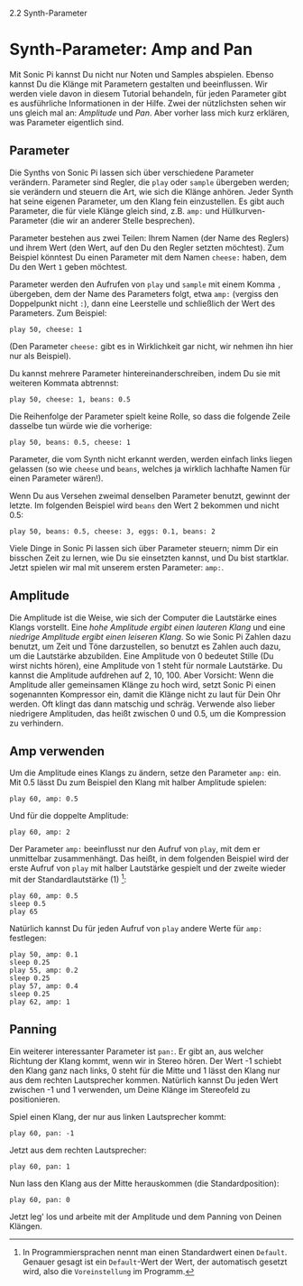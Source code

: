 2.2 Synth-Parameter

# Synth-Parameter: Amp and Pan

Mit Sonic Pi kannst Du nicht nur Noten und Samples abspielen.
Ebenso kannst Du die Klänge mit Parametern gestalten und beeinflussen.
Wir werden viele davon in diesem Tutorial behandeln, für jeden
Parameter gibt es ausführliche Informationen in der Hilfe. Zwei
der nützlichsten sehen wir uns gleich mal an: *Amplitude* und *Pan*.
Aber vorher lass mich kurz erklären, was Parameter eigentlich sind.

## Parameter

Die Synths von Sonic Pi lassen sich über verschiedene Parameter
verändern. Parameter sind Regler, die `play` oder `sample` 
übergeben werden; sie verändern und steuern die Art, wie sich die 
Klänge anhören. Jeder Synth hat seine eigenen Parameter, um den Klang 
fein einzustellen. Es gibt auch Parameter, die für viele 
Klänge gleich sind, z.B. `amp:` und Hüllkurven-Parameter (die wir an 
anderer Stelle besprechen).

Parameter bestehen aus zwei Teilen: Ihrem Namen (der Name des 
Reglers) und ihrem Wert (den Wert, auf den Du den Regler
setzten möchtest). Zum Beispiel könntest Du einen 
Parameter mit dem Namen `cheese:` haben, dem Du den Wert `1` geben 
möchtest.

Parameter werden den Aufrufen von `play` und `sample` mit einem Komma 
`,` übergeben, dem der Name des Parameters folgt, etwa `amp:` (vergiss 
den Doppelpunkt nicht `:`), dann eine Leerstelle und schließlich der 
Wert des Parameters. Zum Beispiel:

```
play 50, cheese: 1
```

(Den Parameter `cheese:` gibt es in Wirklichkeit gar nicht, wir nehmen 
ihn hier nur als Beispiel).

Du kannst mehrere Parameter hintereinanderschreiben, indem Du sie mit 
weiteren Kommata abtrennst:

```
play 50, cheese: 1, beans: 0.5
```

Die Reihenfolge der Parameter spielt keine Rolle, so dass die folgende
Zeile dasselbe tun würde wie die vorherige:

```
play 50, beans: 0.5, cheese: 1
```

Parameter, die vom Synth nicht erkannt werden, werden einfach links 
liegen gelassen (so wie `cheese` und `beans`, welches ja wirklich 
lachhafte Namen für einen Parameter wären!).

Wenn Du aus Versehen zweimal denselben Parameter benutzt, gewinnt der 
letzte. Im folgenden Beispiel wird `beans` den Wert 2 bekommen und 
nicht 0.5:

```
play 50, beans: 0.5, cheese: 3, eggs: 0.1, beans: 2
```

Viele Dinge in Sonic Pi lassen sich über Parameter steuern; nimm Dir 
ein bisschen Zeit zu lernen, wie Du sie einsetzten kannst, und Du bist 
startklar. Jetzt spielen wir mal mit unserem ersten Parameter: `amp:`.

## Amplitude

Die Amplitude ist die Weise, wie sich der Computer die Lautstärke eines 
Klangs vorstellt. Eine *hohe Amplitude ergibt einen lauteren Klang* und 
eine *niedrige Amplitude ergibt einen leiseren Klang*. So wie Sonic Pi 
Zahlen dazu benutzt, um Zeit und Töne darzustellen, so benutzt es 
Zahlen auch dazu, um die Lautstärke abzubilden. Eine Amplitude von 0 
bedeutet Stille (Du wirst nichts hören), eine Amplitude von 1 steht für
normale Lautstärke. Du kannst die Amplitude aufdrehen auf 2, 
10, 100. Aber Vorsicht: Wenn die Amplitude aller gemeinsamen Klänge zu 
hoch wird, setzt Sonic Pi einen sogenannten Kompressor ein,
damit die Klänge nicht zu laut für Dein Ohr werden. Oft klingt das dann 
matschig und schräg. Verwende also lieber niedrigere Amplituden, das 
heißt zwischen 0 und 0.5, um die Kompression zu verhindern.

## Amp verwenden

Um die Amplitude eines Klangs zu ändern, setze den Parameter `amp:` 
ein. Mit 0.5 lässt Du zum Beispiel den Klang mit halber Amplitude
spielen:

```
play 60, amp: 0.5
```

Und für die doppelte Amplitude:

```
play 60, amp: 2
```

Der Parameter `amp:` beeinflusst nur den Aufruf von `play`, mit dem er 
unmittelbar zusammenhängt. Das heißt, in dem folgenden Beispiel wird 
der erste Aufruf von `play` mit halber Lautstärke gespielt und der 
zweite wieder mit der Standardlautstärke (1) [^1]:

```
play 60, amp: 0.5
sleep 0.5
play 65
```

Natürlich kannst Du für jeden Aufruf von `play` andere Werte für `amp:` 
festlegen:

```
play 50, amp: 0.1
sleep 0.25
play 55, amp: 0.2
sleep 0.25
play 57, amp: 0.4
sleep 0.25
play 62, amp: 1
```

## Panning

Ein weiterer interessanter Parameter ist `pan:`. Er gibt an, aus welcher 
Richtung der Klang kommt, wenn wir in Stereo hören. Der Wert -1 schiebt
den Klang ganz nach links, 0 steht für die Mitte und 1 lässt den Klang
nur aus dem rechten Lautsprecher kommen. Natürlich kannst Du jeden Wert
zwischen -1 und 1 verwenden, um Deine Klänge im Stereofeld zu
positionieren.

Spiel einen Klang, der nur aus linken Lautsprecher kommt:

```
play 60, pan: -1
```

Jetzt aus dem rechten Lautsprecher:

```
play 60, pan: 1
```

Nun lass den Klang aus der Mitte herauskommen (die Standardposition):

```
play 60, pan: 0
```

Jetzt leg' los und arbeite mit der Amplitude und dem Panning von Deinen 
Klängen.

[^1]: In Programmiersprachen nennt man einen Standardwert einen
    `Default`. Genauer gesagt ist ein `Default`-Wert der Wert, der
    automatisch gesetzt wird, also die `Voreinstellung` im Programm.
